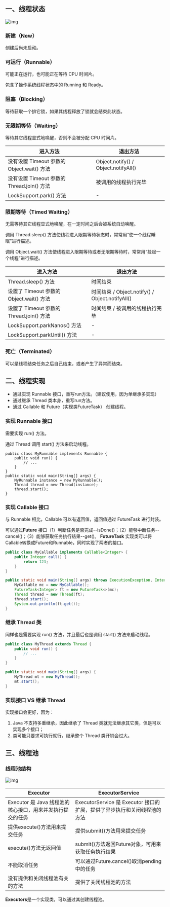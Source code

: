## 一、线程状态

![img](https://github.com/CyC2018/Interview-Notebook/raw/master/pics/ace830df-9919-48ca-91b5-60b193f593d2.png) 

### 新建（New）

创建后尚未启动。

### 可运行（Runnable）

可能正在运行，也可能正在等待 CPU 时间片。

包含了操作系统线程状态中的 Running 和 Ready。

### 阻塞（Blocking）

等待获取一个排它锁，如果其线程释放了锁就会结束此状态。

### 无限期等待（Waiting）

等待其它线程显式地唤醒，否则不会被分配 CPU 时间片。

| 进入方法                                   | 退出方法                             |
| ------------------------------------------ | ------------------------------------ |
| 没有设置 Timeout 参数的 Object.wait() 方法 | Object.notify() / Object.notifyAll() |
| 没有设置 Timeout 参数的 Thread.join() 方法 | 被调用的线程执行完毕                 |
| LockSupport.park() 方法                    | -                                    |

### 限期等待（Timed Waiting）

无需等待其它线程显式地唤醒，在一定时间之后会被系统自动唤醒。

调用 Thread.sleep() 方法使线程进入限期等待状态时，常常用“使一个线程睡眠”进行描述。

调用 Object.wait() 方法使线程进入限期等待或者无限期等待时，常常用“挂起一个线程”进行描述。

| 进入方法                                 | 退出方法                                        |
| ---------------------------------------- | ----------------------------------------------- |
| Thread.sleep() 方法                      | 时间结束                                        |
| 设置了 Timeout 参数的 Object.wait() 方法 | 时间结束 / Object.notify() / Object.notifyAll() |
| 设置了 Timeout 参数的 Thread.join() 方法 | 时间结束 / 被调用的线程执行完毕                 |
| LockSupport.parkNanos() 方法             | -                                               |
| LockSupport.parkUntil() 方法             | -                                               |

### 死亡（Terminated）

可以是线程结束任务之后自己结束，或者产生了异常而结束。
## 二、线程实现

- 通过实现 Runnable 接口，重写run方法。（建议使用，因为单继承多实现）
- 通过继承 Thread 类本身，重写run方法。
- 通过 Callable 和 Future（实现类FutureTask） 创建线程。

### 实现 Runnable 接口

需要实现 run() 方法。

通过 Thread 调用 start() 方法来启动线程。

```
public class MyRunnable implements Runnable {
    public void run() {
        // ...
    }
}
public static void main(String[] args) {
    MyRunnable instance = new MyRunnable();
    Thread thread = new Thread(instance);
    thread.start();
}
```

### 实现 Callable 接口

与 Runnable 相比，Callable 可以有返回值，返回值通过 FutureTask 进行封装。

可以通过**Future** 接口（1）判断任务是否完成--isDone()；（2）能够中断任务--cancel()；（3）能够获取任务执行结果--get()。 **FutureTask** 实现类可以将Callable转换成Future和Runnable，同时实现了两者的接口。

```java
public class MyCallable implements Callable<Integer> {
    public Integer call() {
        return 123;
    }
}
```

```java
public static void main(String[] args) throws ExecutionException, InterruptedException {
    MyCallable mc = new MyCallable();
    FutureTask<Integer> ft = new FutureTask<>(mc);
    Thread thread = new Thread(ft);
    thread.start();
    System.out.println(ft.get());
}
```

### 继承 Thread 类

同样也是需要实现 run() 方法，并且最后也是调用 start() 方法来启动线程。

```java
public class MyThread extends Thread {
    public void run() {
        // ...
    }
}
```

```java
public static void main(String[] args) {
    MyThread mt = new MyThread();
    mt.start();
}
```

### 实现接口 VS 继承 Thread

实现接口会更好，因为：

1. Java 不支持多重继承，因此继承了 Thread 类就无法继承其它类，但是可以实现多个接口；
2. 类可能只要求可执行就行，继承整个 Thread 类开销会过大。 

## 三、线程池

### 线程池结构

![img](https://images2015.cnblogs.com/blog/822071/201703/822071-20170323215428674-676355183.png) 

| Executor                                                  | ExecutorService                                              |
| --------------------------------------------------------- | ------------------------------------------------------------ |
| Executor 是 Java 线程池的核心接口，用来并发执行提交的任务 | ExecutorService 是 Executor 接口的扩展，提供了异步执行和关闭线程池的方法 |
| 提供execute()方法用来提交任务                             | 提供submit()方法用来提交任务                                 |
| execute()方法无返回值                                     | submit()方法返回Future对象，可用来获取任务执行结果           |
| 不能取消任务                                              | 可以通过Future.cancel()取消pending中的任务                   |
| 没有提供和关闭线程池有关的方法                            | 提供了关闭线程池的方法                                       |

**Executors**是一个实现类，可以通过其创建线程池。



